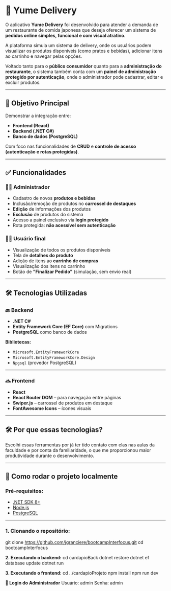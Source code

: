 # 🍣 Yume Delivery

O aplicativo **Yume Delivery** foi desenvolvido para atender a demanda de um restaurante de comida japonesa que deseja oferecer um sistema de **pedidos online simples, funcional e com visual atrativo**.

A plataforma simula um sistema de delivery, onde os usuários podem visualizar os produtos disponíveis (como pratos e bebidas), adicionar itens ao carrinho e navegar pelas opções. 

Voltado tanto para o **público consumidor** quanto para a **administração do restaurante**, o sistema também conta com um **painel de administração protegido por autenticação**, onde o administrador pode cadastrar, editar e excluir produtos.

---

## 🎯 Objetivo Principal

Demonstrar a integração entre:

- **Frontend (React)**
- **Backend (.NET C#)**
- **Banco de dados (PostgreSQL)**

Com foco nas funcionalidades de **CRUD** e **controle de acesso (autenticação e rotas protegidas)**.

---

## ✅ Funcionalidades

### 👨‍🍳 Administrador
- Cadastro de novos **produtos e bebidas**
- Inclusão/remoção de produtos no **carrossel de destaques**
- **Edição** de informações dos produtos
- **Exclusão** de produtos do sistema
- Acesso a painel exclusivo via **login protegido**
- Rota protegida: **não acessível sem autenticação**

### 🧑‍🍽️ Usuário final
- Visualização de todos os produtos disponíveis
- Tela de **detalhes do produto**
- Adição de itens ao **carrinho de compras**
- Visualização dos itens no carrinho
- Botão de **"Finalizar Pedido"** (simulação, sem envio real)

---

## 🛠️ Tecnologias Utilizadas

### 🔙 Backend
- **.NET C#**
- **Entity Framework Core (EF Core)** com Migrations
- **PostgreSQL** como banco de dados

**Bibliotecas:**
- `Microsoft.EntityFrameworkCore`
- `Microsoft.EntityFrameworkCore.Design`
- `Npgsql` (provedor PostgreSQL)

---

### 🔜 Frontend
- **React**
- **React Router DOM** – para navegação entre páginas
- **Swiper.js** – carrossel de produtos em destaque
- **FontAwesome Icons** – ícones visuais

---

## 🛠️ Por que essas tecnologias?

Escolhi essas ferramentas por já ter tido contato com elas nas aulas da faculdade e por conta da familiaridade, o que me proporcionou maior produtividade durante o desenvolvimento.

---

## 🚀 Como rodar o projeto localmente

### Pré-requisitos:
- [.NET SDK 8+](https://dotnet.microsoft.com/)
- [Node.js](https://nodejs.org/)
- [PostgreSQL](https://www.postgresql.org/)

---

### 1. Clonando o repositório:

git clone https://github.com/jgranciere/bootcampInterfocus.git
cd bootcampInterfocus

**2. Executando o backend:**
cd cardapioBack
dotnet restore
dotnet ef database update
dotnet run

**3. Executando o frontend:**
cd ../cardapioProjeto
npm install
npm run dev

**🔐 Login do Administrador**
Usuário: admin
Senha: admin
